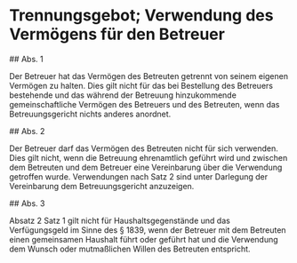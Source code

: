 # Trennungsgebot; Verwendung des Vermögens für den Betreuer



\#\# Abs. 1

 Der Betreuer hat das Vermögen des Betreuten getrennt von seinem eigenen Vermögen zu halten. Dies gilt nicht für das bei Bestellung des Betreuers bestehende und das während der Betreuung hinzukommende gemeinschaftliche Vermögen des Betreuers und des Betreuten, wenn das Betreuungsgericht nichts anderes anordnet.

\#\# Abs. 2

 Der Betreuer darf das Vermögen des Betreuten nicht für sich verwenden. Dies gilt nicht, wenn die Betreuung ehrenamtlich geführt wird und zwischen dem Betreuten und dem Betreuer eine Vereinbarung über die Verwendung getroffen wurde. Verwendungen nach Satz 2 sind unter Darlegung der Vereinbarung dem Betreuungsgericht anzuzeigen.

\#\# Abs. 3

 Absatz 2 Satz 1 gilt nicht für Haushaltsgegenstände und das Verfügungsgeld im Sinne des § 1839, wenn der Betreuer mit dem Betreuten einen gemeinsamen Haushalt führt oder geführt hat und die Verwendung dem Wunsch oder mutmaßlichen Willen des Betreuten entspricht. 

